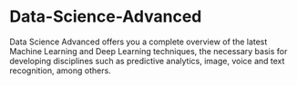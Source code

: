 # Data-Science-Advanced
Data Science Advanced offers you a complete overview of the latest Machine Learning and Deep Learning techniques, the necessary basis for developing disciplines such as predictive analytics, image, voice and text recognition, among others.

